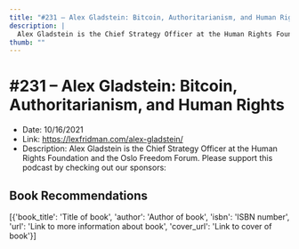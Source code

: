```yaml
---
title: "#231 – Alex Gladstein: Bitcoin, Authoritarianism, and Human Rights"
description: |
  Alex Gladstein is the Chief Strategy Officer at the Human Rights Foundation and the Oslo Freedom Forum. Please support this podcast by checking out our sponsors:"
thumb: ""
---
```


# #231 – Alex Gladstein: Bitcoin, Authoritarianism, and Human Rights

  - Date: 10/16/2021
  - Link: https://lexfridman.com/alex-gladstein/
  - Description: Alex Gladstein is the Chief Strategy Officer at the Human Rights Foundation and the Oslo Freedom Forum. Please support this podcast by checking out our sponsors:

## Book Recommendations

[{'book_title': 'Title of book', 'author': 'Author of book', 'isbn': 'ISBN number', 'url': 'Link to more information about book', 'cover_url': 'Link to cover of book'}]